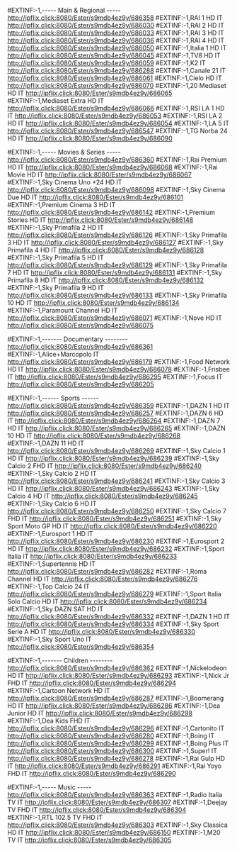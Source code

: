 
#EXTINF:-1,----- Main & Regional -----
http://ipflix.click:8080/Ester/s9mdb4ez9y/686358
#EXTINF:-1,RAI 1 HD IT
http://ipflix.click:8080/Ester/s9mdb4ez9y/686030
#EXTINF:-1,RAI 2 HD IT
http://ipflix.click:8080/Ester/s9mdb4ez9y/686033
#EXTINF:-1,RAI 3 HD IT
http://ipflix.click:8080/Ester/s9mdb4ez9y/686036
#EXTINF:-1,RAI 4 HD IT
http://ipflix.click:8080/Ester/s9mdb4ez9y/686050
#EXTINF:-1,Italia 1 HD IT
http://ipflix.click:8080/Ester/s9mdb4ez9y/686045
#EXTINF:-1,TV8 HD IT
http://ipflix.click:8080/Ester/s9mdb4ez9y/686059
#EXTINF:-1,K2 IT
http://ipflix.click:8080/Ester/s9mdb4ez9y/686288
#EXTINF:-1,Canale 21 IT
http://ipflix.click:8080/Ester/s9mdb4ez9y/686061
#EXTINF:-1,Cielo HD IT
http://ipflix.click:8080/Ester/s9mdb4ez9y/686070
#EXTINF:-1,20 Mediaset HD IT
http://ipflix.click:8080/Ester/s9mdb4ez9y/686065
#EXTINF:-1,Mediaset Extra HD IT
http://ipflix.click:8080/Ester/s9mdb4ez9y/686066
#EXTINF:-1,RSI LA 1 HD IT
http://ipflix.click:8080/Ester/s9mdb4ez9y/686053
#EXTINF:-1,RSI LA 2 HD IT
http://ipflix.click:8080/Ester/s9mdb4ez9y/686054
#EXTINF:-1,LA 5 IT
http://ipflix.click:8080/Ester/s9mdb4ez9y/686547
#EXTINF:-1,TG Norba 24 HD IT
http://ipflix.click:8080/Ester/s9mdb4ez9y/686090  

#EXTINF:-1,----- Movies & Series -----
http://ipflix.click:8080/Ester/s9mdb4ez9y/686360
#EXTINF:-1,Rai Premium HD IT
http://ipflix.click:8080/Ester/s9mdb4ez9y/686068
#EXTINF:-1,Rai Movie HD IT
http://ipflix.click:8080/Ester/s9mdb4ez9y/686067
#EXTINF:-1,Sky Cinema Uno +24 HD IT
http://ipflix.click:8080/Ester/s9mdb4ez9y/686098
#EXTINF:-1,Sky Cinema Due HD IT
http://ipflix.click:8080/Ester/s9mdb4ez9y/686101
#EXTINF:-1,Premium Cinema 3 HD IT
http://ipflix.click:8080/Ester/s9mdb4ez9y/686142
#EXTINF:-1,Premium Stories HD IT
http://ipflix.click:8080/Ester/s9mdb4ez9y/686148
#EXTINF:-1,Sky Primafila 2 HD IT
http://ipflix.click:8080/Ester/s9mdb4ez9y/686126
#EXTINF:-1,Sky Primafila 3 HD IT
http://ipflix.click:8080/Ester/s9mdb4ez9y/686127
#EXTINF:-1,Sky Primafila 4 HD IT
http://ipflix.click:8080/Ester/s9mdb4ez9y/686128
#EXTINF:-1,Sky Primafila 5 HD IT
http://ipflix.click:8080/Ester/s9mdb4ez9y/686129
#EXTINF:-1,Sky Primafila 7 HD IT
http://ipflix.click:8080/Ester/s9mdb4ez9y/686131
#EXTINF:-1,Sky Primafila 8 HD IT
http://ipflix.click:8080/Ester/s9mdb4ez9y/686132
#EXTINF:-1,Sky Primafila 9 HD IT
http://ipflix.click:8080/Ester/s9mdb4ez9y/686133
#EXTINF:-1,Sky Primafila 10 HD IT
http://ipflix.click:8080/Ester/s9mdb4ez9y/686134
#EXTINF:-1,Paramount Channel HD IT
http://ipflix.click:8080/Ester/s9mdb4ez9y/686071
#EXTINF:-1,Nove HD IT
http://ipflix.click:8080/Ester/s9mdb4ez9y/686075

#EXTINF:-1,------- Documentary --------
http://ipflix.click:8080/Ester/s9mdb4ez9y/686361
#EXTINF:-1,Alice+Marcopolo IT
http://ipflix.click:8080/Ester/s9mdb4ez9y/686179
#EXTINF:-1,Food Network HD IT
http://ipflix.click:8080/Ester/s9mdb4ez9y/686078
#EXTINF:-1,Frisbee IT
http://ipflix.click:8080/Ester/s9mdb4ez9y/686295
#EXTINF:-1,Focus IT
http://ipflix.click:8080/Ester/s9mdb4ez9y/686205

#EXTINF:-1,------ Sports ------
http://ipflix.click:8080/Ester/s9mdb4ez9y/686359
#EXTINF:-1,DAZN 1 HD IT
http://ipflix.click:8080/Ester/s9mdb4ez9y/686257
#EXTINF:-1,DAZN 6 HD IT
http://ipflix.click:8080/Ester/s9mdb4ez9y/686264
#EXTINF:-1,DAZN 7 HD IT
http://ipflix.click:8080/Ester/s9mdb4ez9y/686265
#EXTINF:-1,DAZN 10 HD IT
http://ipflix.click:8080/Ester/s9mdb4ez9y/686268
#EXTINF:-1,DAZN 11 HD IT
http://ipflix.click:8080/Ester/s9mdb4ez9y/686269
#EXTINF:-1,Sky Calcio 1 HD IT
http://ipflix.click:8080/Ester/s9mdb4ez9y/686239
#EXTINF:-1,Sky Calcio 2 FHD IT
http://ipflix.click:8080/Ester/s9mdb4ez9y/686240
#EXTINF:-1,Sky Calcio 2 HD IT
http://ipflix.click:8080/Ester/s9mdb4ez9y/686241
#EXTINF:-1,Sky Calcio 3 HD IT
http://ipflix.click:8080/Ester/s9mdb4ez9y/686243
#EXTINF:-1,Sky Calcio 4 HD IT
http://ipflix.click:8080/Ester/s9mdb4ez9y/686245
#EXTINF:-1,Sky Calcio 6 HD IT
http://ipflix.click:8080/Ester/s9mdb4ez9y/686250
#EXTINF:-1,Sky Calcio 7 FHD IT
http://ipflix.click:8080/Ester/s9mdb4ez9y/686251
#EXTINF:-1,Sky Sport Moto GP HD IT
http://ipflix.click:8080/Ester/s9mdb4ez9y/686220
#EXTINF:-1,Eurosport 1 HD IT
http://ipflix.click:8080/Ester/s9mdb4ez9y/686230
#EXTINF:-1,Eurosport 2 HD IT
http://ipflix.click:8080/Ester/s9mdb4ez9y/686232
#EXTINF:-1,Sport Italia IT
http://ipflix.click:8080/Ester/s9mdb4ez9y/686233
#EXTINF:-1,Supertennis HD IT
http://ipflix.click:8080/Ester/s9mdb4ez9y/686282
#EXTINF:-1,Roma Channel HD IT
http://ipflix.click:8080/Ester/s9mdb4ez9y/686276
#EXTINF:-1,Top Calcio 24 IT
http://ipflix.click:8080/Ester/s9mdb4ez9y/686279
#EXTINF:-1,Sport Italia Solo Calcio HD IT
http://ipflix.click:8080/Ester/s9mdb4ez9y/686234
#EXTINF:-1,Sky DAZN SAT HD IT
http://ipflix.click:8080/Ester/s9mdb4ez9y/686332
#EXTINF:-1,DAZN 1 HD IT
http://ipflix.click:8080/Ester/s9mdb4ez9y/686334
#EXTINF:-1,Sky Sport Serie A HD IT
http://ipflix.click:8080/Ester/s9mdb4ez9y/686330
#EXTINF:-1,Sky Sport Uno IT
http://ipflix.click:8080/Ester/s9mdb4ez9y/686354

#EXTINF:-1,------- Children --------
http://ipflix.click:8080/Ester/s9mdb4ez9y/686362
#EXTINF:-1,Nickelodeon HD IT
http://ipflix.click:8080/Ester/s9mdb4ez9y/686293
#EXTINF:-1,Nick Jr FHD IT
http://ipflix.click:8080/Ester/s9mdb4ez9y/686294
#EXTINF:-1,Cartoon Network HD IT
http://ipflix.click:8080/Ester/s9mdb4ez9y/686287
#EXTINF:-1,Boomerang HD IT
http://ipflix.click:8080/Ester/s9mdb4ez9y/686286
#EXTINF:-1,Dea Junior HD IT
http://ipflix.click:8080/Ester/s9mdb4ez9y/686298
#EXTINF:-1,Dea Kids FHD IT
http://ipflix.click:8080/Ester/s9mdb4ez9y/686296
#EXTINF:-1,Cartonito IT
http://ipflix.click:8080/Ester/s9mdb4ez9y/686280
#EXTINF:-1,Boing IT
http://ipflix.click:8080/Ester/s9mdb4ez9y/686299
#EXTINF:-1,Boing Plus IT
http://ipflix.click:8080/Ester/s9mdb4ez9y/686300
#EXTINF:-1,Super! IT
http://ipflix.click:8080/Ester/s9mdb4ez9y/686278
#EXTINF:-1,Rai Gulp HD IT
http://ipflix.click:8080/Ester/s9mdb4ez9y/686291
#EXTINF:-1,Rai Yoyo FHD IT
http://ipflix.click:8080/Ester/s9mdb4ez9y/686290

#EXTINF:-1,----- Music -----
http://ipflix.click:8080/Ester/s9mdb4ez9y/686363
#EXTINF:-1,Radio Italia TV IT
http://ipflix.click:8080/Ester/s9mdb4ez9y/686307
#EXTINF:-1,Deejay TV FHD IT
http://ipflix.click:8080/Ester/s9mdb4ez9y/686304
#EXTINF:-1,RTL 102.5 TV FHD IT
http://ipflix.click:8080/Ester/s9mdb4ez9y/686303
#EXTINF:-1,Sky Classica HD IT
http://ipflix.click:8080/Ester/s9mdb4ez9y/686150
#EXTINF:-1,M20 TV IT
http://ipflix.click:8080/Ester/s9mdb4ez9y/686305
